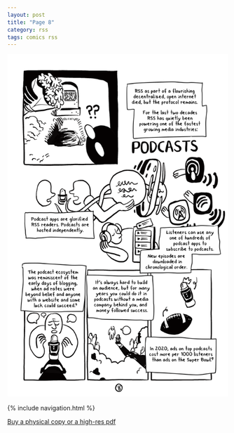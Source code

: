 ```yaml
---
layout: post
title: "Page 8"
category: rss
tags: comics rss
---
```


![Cover](/assets/riprss/9.png)

{% include navigation.html %}

[Buy a physical copy ](https://audmcname.bigcartel.com)[or a high-res pdf](https://audmcname.itch.io)
